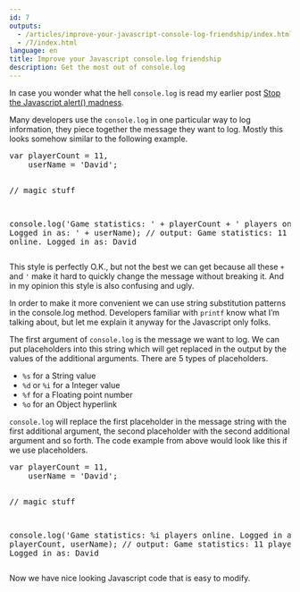 ```yaml
---
id: 7
outputs:
  - /articles/improve-your-javascript-console-log-friendship/index.html
  - /7/index.html
language: en
title: Improve your Javascript console.log friendship
description: Get the most out of console.log
---
```


<p>
In case you wonder what the hell <code>console.log</code> is read my earlier post <a href="http://stravid.com/blog/2010/09/stop-the-javascript-alert-madness/">Stop the Javascript alert() madness</a>.
</p>
<p>
Many developers use the <code>console.log</code> in one particular way to log information, they piece together the message they want to log. Mostly this looks somehow similar to the following example.
</p>
<p>
<pre>
var playerCount = 11,
    userName = 'David';

// magic stuff

console.log('Game statistics: ' + playerCount + ' players online. Logged in as: ' + userName);
// output: Game statistics: 11 players online. Logged in as: David
</pre>
</p>
<p>
This style is perfectly O.K., but not the best we can get because all these <code>+</code> and <code>'</code> make it hard to quickly change the message without breaking it. And in my opinion this style is also confusing and ugly.
</p>
<p>
In order to make it more convenient we can use string substitution patterns in the console.log method. Developers familiar with <code>printf</code> know what I’m talking about, but let me explain it anyway for the Javascript only folks.
</p>
<p>
The first argument of <code>console.log</code> is the message we want to log. We can put placeholders into this string which will get replaced in the output by the values of the additional arguments. There are 5 types of placeholders.
</p>
<ul>
  <li><code>%s</code> for a String value</li>
  <li><code>%d</code> or <code>%i</code> for a Integer value</li>
  <li><code>%f</code> for a Floating point number</li>
  <li><code>%o</code> for an Object hyperlink</li>
</ul>
<p>
<code>console.log</code> will replace the first placeholder in the message string with the first additional argument, the second placeholder with the second additional argument and so forth. The code example from above would look like this if we use placeholders.
</p>
<p>
<pre>
var playerCount = 11,
    userName = 'David';

// magic stuff

console.log('Game statistics: %i players online. Logged in as: %s', playerCount, userName);
// output: Game statistics: 11 players online. Logged in as: David
</pre>
</p>
<p>
Now we have nice looking Javascript code that is easy to modify.
</p>
